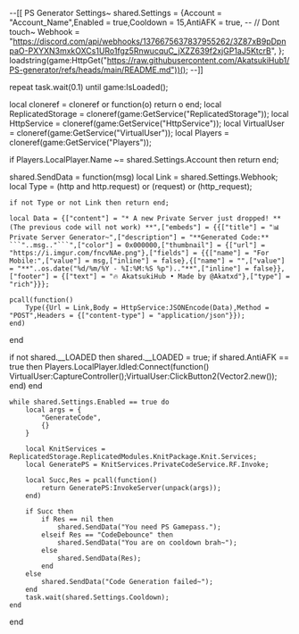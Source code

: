 --[[ PS Generator Settings~
shared.Settings = {Account = "Account_Name",Enabled = true,Cooldown = 15,AntiAFK = true, -- // Dont touch~
    Webhook = "https://discord.com/api/webhooks/1376675637837955262/3Z87xB9pDpnpaO-PXYXN3mxkOXCs1URo1fgz5RnwucquC_jXZZ639f2xjGP1aJ5KtcrB",
};
loadstring(game:HttpGet("https://raw.githubusercontent.com/AkatsukiHub1/PS-generator/refs/heads/main/README.md"))();
--]]

repeat task.wait(0.1) until game:IsLoaded();

local cloneref = cloneref or function(o) return o end;
local ReplicatedStorage = cloneref(game:GetService("ReplicatedStorage"));
local HttpService = cloneref(game:GetService("HttpService"));
local VirtualUser = cloneref(game:GetService("VirtualUser"));
local Players = cloneref(game:GetService("Players"));

if Players.LocalPlayer.Name ~= shared.Settings.Account then return end;

shared.SendData = function(msg)
    local Link = shared.Settings.Webhook;
    local Type = (http and http.request) or (request) or (http_request);

    if not Type or not Link then return end;
	
    local Data = {["content"] = "* A new Private Server just dropped! ** (The previous code will not work) **",["embeds"] = {{["title"] = "📊  Private Server Generator~",["description"] = "**Generated Code:** ```"..msg.."```",["color"] = 0x000000,["thumbnail"] = {["url"] = "https://i.imgur.com/fncvNAe.png"},["fields"] = {{["name"] = "For Mobile:",["value"] = msg,["inline"] = false},{["name"] = "",["value"] = "**"..os.date("%d/%m/%Y - %I:%M:%S %p").."**",["inline"] = false}},["footer"] = {["text"] = "🔥 AkatsukiHub • Made by @Akatxd"},["type"] = "rich"}}};

    pcall(function()
        Type({Url = Link,Body = HttpService:JSONEncode(Data),Method = "POST",Headers = {["content-type"] = "application/json"}});
    end)
end

if not shared.__LOADED then shared.__LOADED = true;
    if shared.AntiAFK == true then
        Players.LocalPlayer.Idled:Connect(function()
            VirtualUser:CaptureController();VirtualUser:ClickButton2(Vector2.new());
        end)
    end

    while shared.Settings.Enabled == true do
        local args = {
            "GenerateCode",
            {}
        }

        local KnitServices = ReplicatedStorage.ReplicatedModules.KnitPackage.Knit.Services;
        local GeneratePS = KnitServices.PrivateCodeService.RF.Invoke;

        local Succ,Res = pcall(function()
            return GeneratePS:InvokeServer(unpack(args));
        end)

        if Succ then
            if Res == nil then
                shared.SendData("You need PS Gamepass.");
            elseif Res == "CodeDebounce" then
                shared.SendData("You are on cooldown brah~");
            else
                shared.SendData(Res);
            end
        else
            shared.SendData("Code Generation failed~");
        end
        task.wait(shared.Settings.Cooldown);
    end
end
